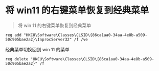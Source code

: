 # 将 win11 的右键菜单恢复到经典菜单

> 将 win 11 的右键菜单恢复到经典菜单
>
``` shell
reg add "HKCU\Software\Classes\CLSID\{86ca1aa0-34aa-4e8b-a509-50c905bae2a2}\InprocServer32" /f /ve
```

经典菜单切换回到 win 11 的菜单

``` shell
reg delete "HKCU\Software\Classes\CLSID\{86ca1aa0-34aa-4e8b-a509-50c905bae2a2}" /f
```
